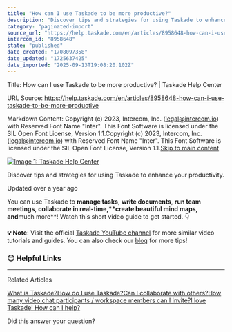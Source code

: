 ```yaml
---
title: "How can I use Taskade to be more productive?"
description: "Discover tips and strategies for using Taskade to enhance your productivity."
category: "paginated-import"
source_url: "https://help.taskade.com/en/articles/8958648-how-can-i-use-taskade-to-be-more-productive"
intercom_id: "8958648"
state: "published"
date_created: "1708097358"
date_updated: "1725637425"
date_imported: "2025-09-13T19:08:20.102Z"
---
```


Title: How can I use Taskade to be more productive? | Taskade Help Center

URL Source: https://help.taskade.com/en/articles/8958648-how-can-i-use-taskade-to-be-more-productive

Markdown Content:
Copyright (c) 2023, Intercom, Inc. (legal@intercom.io) with Reserved Font Name "Inter". This Font Software is licensed under the SIL Open Font License, Version 1.1.Copyright (c) 2023, Intercom, Inc. (legal@intercom.io) with Reserved Font Name "Inter". This Font Software is licensed under the SIL Open Font License, Version 1.1.[Skip to main content](https://help.taskade.com/en/articles/8958648-how-can-i-use-taskade-to-be-more-productive#main-content)

[![Image 1: Taskade Help Center](https://downloads.intercomcdn.com/i/o/490280/d14603621e78c833c2d0e66f/2d1230f35f3009fff25b2989e93312a5.png)](https://help.taskade.com/en/)

Discover tips and strategies for using Taskade to enhance your productivity.

Updated over a year ago

You can use Taskade to **manage tasks**, **write documents**, **run team meetings**, **collaborate in real-time,****create beautiful mind maps,** and**much more**! Watch this short video guide to get started. 👇

**💡 Note**: Visit the official [Taskade YouTube channel](https://www.youtube.com/c/Taskade) for more similar video tutorials and guides. You can also check our [blog](https://www.taskade.com/blog/) for more tips!

### 😊 Helpful Links

* * *

Related Articles

[What is Taskade?](https://help.taskade.com/en/articles/8958642-what-is-taskade)[How do I use Taskade?](https://help.taskade.com/en/articles/8958645-how-do-i-use-taskade)[Can I collaborate with others?](https://help.taskade.com/en/articles/8958649-can-i-collaborate-with-others)[How many video chat participants / workspace members can I invite?](https://help.taskade.com/en/articles/8958651-how-many-video-chat-participants-workspace-members-can-i-invite)[I love Taskade! How can I help?](https://help.taskade.com/en/articles/8958672-i-love-taskade-how-can-i-help)

Did this answer your question?
